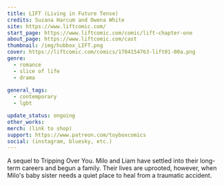 ```yaml
---
title: LIFT (Living in Future Tense)
credits: Suzana Harcum and Owena White
site: https://www.liftcomic.com/
start_page: https://www.liftcomic.com/comic/lift-chapter-one
about_page: https://www.liftcomic.com/cast
thumbnail: /img/hubbox_LIFT.png
cover: https://liftcomic.com/comics/1704154763-lift01-00a.png
genre: 
  - romance
  - slice of life
  - drama
	
general_tags: 
  - contemporary 
  - lgbt

update_status: ongoing
other_works:
merch: (link to shop)
support: https://www.patreon.com/toyboxcomics
social: (instagram, bluesky, etc.)
---
```


A sequel to Tripping Over You. Milo and Liam have settled into their long-term careers and begun a family. Their lives are uprooted, however, when Milo's baby sister needs a quiet place to heal from a traumatic accident.